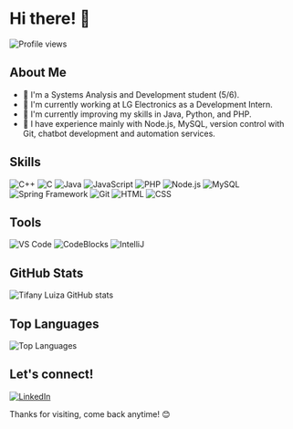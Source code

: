 # Hi there! 👋

![Profile views](https://komarev.com/ghpvc/?username=tifanymoreira&color=blueviolet)

## About Me

- 🔭 I'm a Systems Analysis and Development student (5/6).
- 💼 I'm currently working at LG Electronics as a Development Intern.
- 🌱 I'm currently improving my skills in Java, Python, and PHP.
- 🚀 I have experience mainly with Node.js, MySQL, version control with Git, chatbot development and automation services.

## Skills

![C++](https://img.shields.io/badge/-C++-black?style=flat-square&logo=cplusplus)
![C](https://img.shields.io/badge/-C-black?style=flat-square&logo=c)
![Java](https://img.shields.io/badge/-Java-black?style=flat-square&logo=java)
![JavaScript](https://img.shields.io/badge/-JavaScript-black?style=flat-square&logo=javascript)
![PHP](https://img.shields.io/badge/-PHP-black?style=flat-square&logo=php)
![Node.js](https://img.shields.io/badge/-Node.js-black?style=flat-square&logo=nodedotjs)
![MySQL](https://img.shields.io/badge/-MySQL-black?style=flat-square&logo=mysql)
![Spring Framework](https://img.shields.io/badge/-Spring%20Framework-black?style=flat-square&logo=spring)
![Git](https://img.shields.io/badge/-Git-black?style=flat-square&logo=git)
![HTML](https://img.shields.io/badge/-HTML-black?style=flat-square&logo=html5)
![CSS](https://img.shields.io/badge/-CSS-black?style=flat-square&logo=css3)

## Tools

![VS Code](https://img.shields.io/badge/-VS%20Code-black?style=flat-square&logo=visual-studio-code)
![CodeBlocks](https://img.shields.io/badge/-CodeBlocks-black?style=flat-square&logo=codeblocks)
![IntelliJ](https://img.shields.io/badge/-IntelliJ-black?style=flat-square&logo=intellij)

## GitHub Stats

![Tifany Luiza GitHub stats](https://github-readme-stats.vercel.app/api?username=tifanymoreira&show_icons=true&theme=radical)

## Top Languages

![Top Languages](https://github-readme-stats.vercel.app/api/top-langs/?username=tifanymoreira&layout=compact&theme=radical)


## Let's connect!

[![LinkedIn](https://img.shields.io/badge/-LinkedIn-blue?style=flat-square&logo=linkedin)](https://www.linkedin.com/in/tifany-moreira-65489a228/)


Thanks for visiting, come back anytime! 😊
